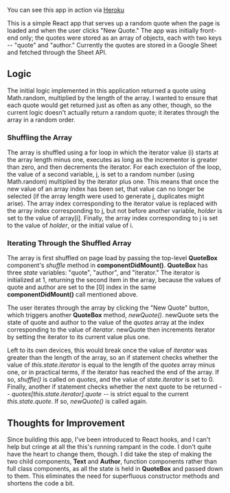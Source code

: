 You can see this app in action via [Heroku](https://ethan-react-quote-generator.herokuapp.com/)

This is a simple React app that serves up a random quote when the page is loaded and when the user clicks "New Quote." The app was initially front-end only; the quotes were stored as an array of objects, each with two keys -- "quote" and "author." Currently the quotes are stored in a Google Sheet and fetched through the Sheet API.

## Logic

The initial logic implemented in this application returned a quote using Math.random, multiplied by the length of the array. I wanted to ensure that each quote would get returned just as often as any other, though, so the current logic doesn't actually return a random quote; it iterates through the array in a random order.

### Shuffling the Array

The array is shuffled using a for loop in which the iterator value (i) starts at the array length minus one, executes as long as the incrementor is greater than zero, and then decrements the iterator. For each exectuion of the loop, the value of a second variable, j, is set to a random number (using Math.random) multiplied by the iterator plus one. This means that once the new value of an array index has been set, that value can no longer be selected (if the array length were used to generate j, duplicates might arise). The array index corresponding to the iterator value is replaced with the array index corresponding to j, but not before another variable, *holder* is set to the value of array[i]. Finally, the array index corresponding to j is set to the value of *holder*, or the initial value of i.

### Iterating Through the Shuffled Array

The array is first shuffled on page load by passing the top-level **QuoteBox** component's *shuffle* method in **componentDidMount()**. **QuoteBox** has three *state* variables: "quote", "author", and "iterator." The iterator is initialized at 1, returning the second item in the array, because the values of quote and author are set to the [0] index in the same **componentDidMount()** call mentioned above.

The user iterates through the array by clicking the "New Quote" button, which triggers another **QuoteBox** method, *newQuote()*. newQuote sets the state of quote and author to the value of the *quotes* array at the index corresponding to the value of *iterator*. newQuote then increments iterator by setting the iterator to its current value plus one. 

Left to its own devices, this would break once the value of *iterator* was greater than the length of the array, so an if statement checks whether the value of *this.state.iterator* is equal to the length of the *quotes* array minus one, or in practical terms, if the iterator has reached the end of the array. If so, *shuffle()* is called on *quotes*, and the value of *state.iterator* is set to 0. Finally, another if statement checks whether the next quote to be returned -- *quotes[this.state.iterator].quote* -- is strict equal to the current *this.state.quote*. If so, *newQuote()* is called again.

## Thoughts for Improvement

Since building this app, I've been introduced to React hooks, and I can't help but cringe at all the this's running rampant in the code. I don't quite have the heart to change them, though. I did take the step of making the two child components, **Text** and **Author**, function components rather than full class components, as all the state is held in **QuoteBox** and passed down to them. This eliminates the need for superfluous constructor methods and shortens the code a bit.
